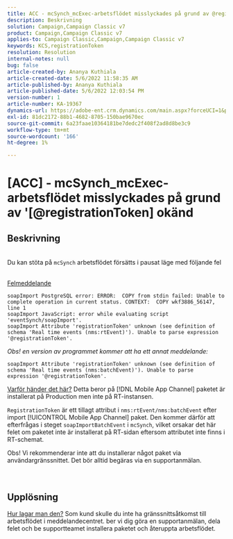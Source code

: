 ```yaml
---
title: ACC - mcSynch_mcExec-arbetsflödet misslyckades på grund av @registrationToken unknow
description: Beskrivning
solution: Campaign,Campaign Classic v7
product: Campaign,Campaign Classic v7
applies-to: Campaign Classic,Campaign,Campaign Classic v7
keywords: KCS,registrationToken
resolution: Resolution
internal-notes: null
bug: false
article-created-by: Ananya Kuthiala
article-created-date: 5/6/2022 11:58:35 AM
article-published-by: Ananya Kuthiala
article-published-date: 5/6/2022 12:03:54 PM
version-number: 1
article-number: KA-19367
dynamics-url: https://adobe-ent.crm.dynamics.com/main.aspx?forceUCI=1&pagetype=entityrecord&etn=knowledgearticle&id=ea48c7d8-33cd-ec11-a7b5-6045bd00d995
exl-id: 81dc2172-88b1-4682-8705-150bae9670ec
source-git-commit: 6a23faae10364181be7dedc2f408f2ad8d8be3c9
workflow-type: tm+mt
source-wordcount: '166'
ht-degree: 1%

---
```


# [ACC] - mcSynch_mcExec-arbetsflödet misslyckades på grund av &#39;[@registrationToken] okänd

## Beskrivning

<br>Du kan stöta på `mcSynch` arbetsflödet försätts i pausat läge med följande fel<br><br>

<u>Felmeddelande</u>

```
soapImport PostgreSQL error: ERROR:  COPY from stdin failed: Unable to complete operation in current status. CONTEXT:  COPY wkf3886_56147, line 1
soapImport JavaScript: error while evaluating script 'eventSynch/soapImport'.
soapImport Attribute 'registrationToken' unknown (see definition of schema 'Real time events (nms:rtEvent)'). Unable to parse expression '@registrationToken'.
```

*Obs! en version av programmet kommer att ha ett annat meddelande:*

```
soapImport Attribute 'registrationToken' unknown (see definition of schema 'Real time events (nms:batchEvent)'). Unable to parse expression '@registrationToken'.
```

<u>Varför händer det här?</u>
Detta beror på [!DNL Mobile App Channel] paketet är installerat på Production men inte på RT-instansen.

`RegistrationToken` är ett tillagt attribut i `nms:rtEvent/nms:batchEvent` efter import [!UICONTROL Mobile App Channel] paket. Den kommer därför att efterfrågas i steget `soapImportBatchEvent` i `mcSynch`, vilket orsakar det här felet om paketet inte är installerat på RT-sidan eftersom attributet inte finns i RT-schemat.



Obs! Vi rekommenderar inte att du installerar något paket via användargränssnittet. Det bör alltid begäras via en supportanmälan.
<br><br> <br>

## Upplösning

<u>Hur lagar man den?</u>
Som kund skulle du inte ha gränssnittsåtkomst till arbetsflödet i meddelandecentret. ber vi dig göra en supportanmälan, dela felet och be supportteamet installera paketet och återuppta arbetsflödet.
